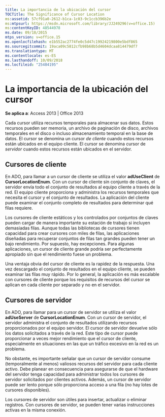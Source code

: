 ```yaml
---
title: La importancia de la ubicación del cursor
TOCTitle: The Significance of Cursor Location
ms:assetid: 57cf91a0-2612-b1ca-1c03-9c1ccb396b2e
ms:mtpsurl: https://msdn.microsoft.com/library/JJ249296(v=office.15)
ms:contentKeyID: 48544978
ms.date: 09/18/2015
mtps_version: v=office.15
ms.openlocfilehash: e1b552ac2774fe0c5d47c19924219800e5bdf865
ms.sourcegitcommit: 19aca09c5812cfb98b68b5d4604dcaa814479df7
ms.translationtype: MT
ms.contentlocale: es-ES
ms.lasthandoff: 10/09/2018
ms.locfileid: "25484195"
---
```

# <a name="the-significance-of-cursor-location"></a>La importancia de la ubicación del cursor


**Se aplica a**: Access 2013 | Office 2013

Cada cursor utiliza recursos temporales para almacenar sus datos. Estos recursos pueden ser memoria, un archivo de paginación de disco, archivos temporales en el disco o incluso almacenamiento temporal en la base de datos. El cursor se denomina un cursor *de cliente* cuando estos recursos están ubicados en el equipo cliente. El cursor se denomina cursor de *servidor* cuando estos recursos están ubicados en el servidor.

## <a name="client-side-cursors"></a>Cursores de cliente

En ADO, para llamar a un cursor de cliente se utiliza el valor **adUseClient** de **CursorLocationEnum**. Con un cursor de cliente sin conjunto de claves, el servidor envía todo el conjunto de resultados al equipo cliente a través de la red. El equipo cliente proporciona y administra los recursos temporales que necesita el cursor y el conjunto de resultados. La aplicación del cliente puede examinar el conjunto completo de resultados para determinar qué filas requiere.

Los cursores de cliente estáticos y los controlados por conjuntos de claves pueden cargar de manera importante su estación de trabajo si incluyen demasiadas filas. Aunque todas las bibliotecas de cursores tienen capacidad para crear cursores con miles de filas, las aplicaciones diseñadas para recuperar conjuntos de filas tan grandes pueden tener un bajo rendimiento. Por supuesto, hay excepciones. Para algunas aplicaciones, un cursor de cliente grande podría ser perfectamente apropiado sin que el rendimiento fuese un problema.

Una ventaja obvia del cursor de cliente es la rapidez de la respuesta. Una vez descargado el conjunto de resultados en el equipo cliente, se pueden examinar las filas muy rápido. Por lo general, la aplicación es más escalable con cursores de cliente porque los requisitos de recursos del cursor se aplican en cada cliente por separado y no en el servidor.

## <a name="server-side-cursors"></a>Cursores de servidor

En ADO, para llamar para un cursor de servidor se utiliza el valor **adUseServer** de **CursorLocationEnum**. Con un cursor de servidor, el servidor administra el conjunto de resultados utilizando recursos proporcionados por el equipo servidor. El cursor de servidor devuelve sólo los datos solicitados a través de la red. Este tipo de cursor puede proporcionar a veces mejor rendimiento que el cursor de cliente, especialmente en situaciones en las que un tráfico excesivo en la red es un problema.

No obstante, es importante señalar que un cursor de servidor consume (temporalmente al menos) valiosos recursos del servidor para cada cliente activo. Debe planear en consecuencia para asegurarse de que el hardware del servidor tenga capacidad para administrar todos los cursores de servidor solicitados por clientes activos. Además, un cursor de servidor puede ser lento porque sólo proporciona acceso a una fila (no hay lotes de cursores disponibles).

Los cursores de servidor son útiles para insertar, actualizar o eliminar registros. Con cursores de servidor, se pueden tener varias instrucciones activas en la misma conexión.

